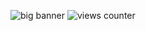 ![big banner](https://github.com/itsrn/itsrn/assets/132187043/06bee52f-28c4-49fe-8453-4022d2ac9e6a)
![views counter](https://komarev.com/ghpvc/?username=itsrn&color=blueviolet)
